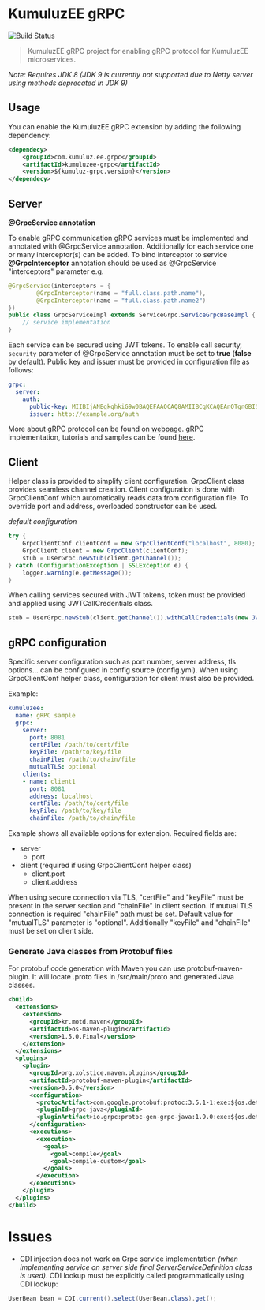 # KumuluzEE gRPC
[![Build Status](https://img.shields.io/travis/kumuluz/kumuluzee-grpc/master.svg?style=flat)](https://travis-ci.org/kumuluz/kumuluzee-grpc)
> KumuluzEE gRPC project for enabling gRPC protocol for KumuluzEE microservices.

*Note: Requires JDK 8 (JDK 9 is currently not supported due to Netty server using methods deprecated in JDK 9)*
## Usage

You can enable the KumuluzEE gRPC extension by adding the following dependency:
```xml
<dependecy>
    <groupId>com.kumuluz.ee.grpc</groupId>
    <artifactId>kumuluzee-grpc</artifactId>
    <version>${kumuluz-grpc.version}</version>
</dependecy>
```

## Server
**@GrpcService annotation**

To enable gRPC communication gRPC services must be implemented and annotated with @GrpcService annotation.
Additionally for each service one or many interceptor(s) can be added. To bind interceptor to service
 **@GrpcInterceptor** annotation should be used as @GrpcService "interceptors" parameter e.g.
```java
@GrpcService(interceptors = {
        @GrpcInterceptor(name = "full.class.path.name"),
        @GrpcInterceptor(name = "full.class.path.name2")
})
public class GrpcServiceImpl extends ServiceGrpc.ServiceGrpcBaseImpl {
    // service implementation
}
```

Each service can be secured using JWT tokens. To enable call security, `security` parameter of @GrpcService annotation must be set to
**true** (**false** by default). Public key and issuer must be provided in configuration file as follows:

```yaml
grpc:
  server:
    auth:
      public-key: MIIBIjANBgkqhkiG9w0BAQEFAAOCAQ8AMIIBCgKCAQEAnOTgnGBISzm3pKuG8QXMVm6eEuTZx8Wqc8D9gy7vArzyE5QC/bVJNFwlz...
      issuer: http://example.org/auth
```

More about gRPC protocol can be found on [webpage](https://grpc.io).
gRPC implementation, tutorials and samples can be found [here](https://github.com/grpc/grpc-java).

## Client
Helper class is provided to simplify client configuration. GrpcClient class provides
seamless channel creation. Client configuration is done with GrpcClientConf which automatically 
reads data from configuration file. To override port and address, overloaded constructor can be used.

*default configuration*
```java
try {
    GrpcClientConf clientConf = new GrpcClientConf("localhost", 8080);
    GrpcClient client = new GrpcClient(clientConf);
    stub = UserGrpc.newStub(client.getChannel());
} catch (ConfigurationException | SSLException e) {
    logger.warning(e.getMessage());
}
```

When calling services secured with JWT tokens, token must be provided and applied using JWTCallCredentials class.

```java
stub = UserGrpc.newStub(client.getChannel()).withCallCredentials(new JWTCallCredentials(JWT_TOKEN));
```

## gRPC configuration
Specific server configuration such as port number, 
server address, tls options... can be configured in config source (config.yml).
When using GrpcClientConf helper class, configuration for client must also be provided.

Example:
```yaml
kumuluzee:
  name: gRPC sample
  grpc:
    server:
      port: 8081
      certFile: /path/to/cert/file
      keyFile: /path/to/key/file
      chainFile: /path/to/chain/file
      mutualTLS: optional
    clients:
    - name: client1
      port: 8081
      address: localhost
      certFile: /path/to/cert/file
      keyFile: /path/to/key/file
      chainFile: /path/to/chain/file
```

Example shows all available options for extension. Required fields are:
* server
    * port
* client (required if using GrpcClientConf helper class)
    * client.port
    * client.address
 
When using secure connection via TLS, "certFile" and "keyFile" must be present
in the server section and "chainFile" in client section. If mutual TLS connection 
is required "chainFile" path must be set. Default value for "mutualTLS" parameter is "optional".
Additionally "keyFile" and "chainFile" must be set on client side.


### Generate Java classes from Protobuf files

For protobuf code generation with Maven you can use protobuf-maven-plugin. 
It will locate .proto files in /src/main/proto and generated Java classes.

```xml
<build>
  <extensions>
    <extension>
      <groupId>kr.motd.maven</groupId>
      <artifactId>os-maven-plugin</artifactId>
      <version>1.5.0.Final</version>
    </extension>
  </extensions>
  <plugins>
    <plugin>
      <groupId>org.xolstice.maven.plugins</groupId>
      <artifactId>protobuf-maven-plugin</artifactId>
      <version>0.5.0</version>
      <configuration>
        <protocArtifact>com.google.protobuf:protoc:3.5.1-1:exe:${os.detected.classifier}</protocArtifact>
        <pluginId>grpc-java</pluginId>
        <pluginArtifact>io.grpc:protoc-gen-grpc-java:1.9.0:exe:${os.detected.classifier}</pluginArtifact>
      </configuration>
      <executions>
        <execution>
          <goals>
            <goal>compile</goal>
            <goal>compile-custom</goal>
          </goals>
        </execution>
      </executions>
    </plugin>
  </plugins>
</build>
```

# Issues

* CDI injection does not work on Grpc service implementation *(when implementing service on server side 
final ServerServiceDefinition class is used)*. CDI lookup must be explicitly called programmatically using
CDI lookup:

```java
UserBean bean = CDI.current().select(UserBean.class).get();
``` 




